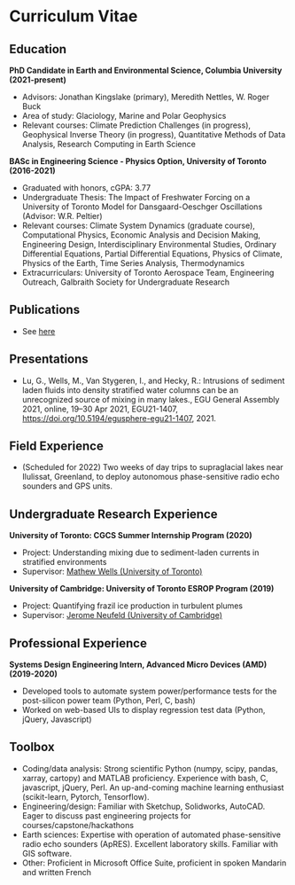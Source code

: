 # Curriculum Vitae
 
## Education
**PhD Candidate in Earth and Environmental Science, Columbia University (2021-present)**
- Advisors: Jonathan Kingslake (primary), Meredith Nettles, W. Roger Buck
- Area of study: Glaciology, Marine and Polar Geophysics
- Relevant courses: Climate Prediction Challenges (in progress), Geophysical Inverse Theory (in progress), Quantitative Methods of Data Analysis, Research Computing in Earth Science

**BASc in Engineering Science - Physics Option, University of Toronto (2016-2021)**
- Graduated with honors, cGPA: 3.77 
- Undergraduate Thesis: The Impact of Freshwater Forcing on a University of Toronto Model for Dansgaard-Oeschger Oscillations (Advisor: W.R. Peltier) 
- Relevant courses: Climate System Dynamics (graduate course), Computational Physics, Economic Analysis and Decision Making, Engineering Design, Interdisciplinary Environmental Studies, Ordinary Differential Equations, Partial Differential Equations, Physics of Climate, Physics of the Earth, Time Series Analysis, Thermodynamics 
- Extracurriculars: University of Toronto Aerospace Team, Engineering Outreach, Galbraith Society for Undergraduate Research

## Publications
- See [here](./publications.md)

## Presentations
- Lu, G., Wells, M., Van Stygeren, I., and Hecky, R.: Intrusions of sediment laden fluids into density stratified water columns can be an unrecognized source of mixing in many lakes., EGU General Assembly 2021, online, 19–30 Apr 2021, EGU21-1407, https://doi.org/10.5194/egusphere-egu21-1407, 2021.

## Field Experience
- (Scheduled for 2022) Two weeks of day trips to supraglacial lakes near Ilulissat, Greenland, to deploy autonomous phase-sensitive radio echo sounders and GPS units.

## Undergraduate Research Experience
**University of Toronto: CGCS Summer Internship Program (2020)**
- Project: Understanding mixing due to sediment-laden currents in stratified environments
- Supervisor: [Mathew Wells (University of Toronto)](https://www.utsc.utoronto.ca/labs/efd/)

**University of Cambridge: University of Toronto ESROP Program (2019)**
- Project: Quantifying frazil ice production in turbulent plumes
- Supervisor: [Jerome Neufeld (University of Cambridge)](http://www.damtp.cam.ac.uk/user/jneufeld/)

## Professional Experience 
**Systems Design Engineering Intern, Advanced Micro Devices (AMD) (2019-2020)**
- Developed tools to automate system power/performance tests for the post-silicon power team (Python, Perl, C, bash)
- Worked on web-based UIs to display regression test data (Python, jQuery, Javascript)

## Toolbox
- Coding/data analysis: Strong scientific Python (numpy, scipy, pandas, xarray, cartopy) and MATLAB proficiency. Experience with bash, C, javascript, jQuery, Perl. An up-and-coming machine learning enthusiast (scikit-learn, Pytorch, Tensorflow). 
- Engineering/design: Familiar with Sketchup, Solidworks, AutoCAD. Eager to discuss past engineering projects for courses/capstone/hackathons
- Earth sciences: Expertise with operation of automated phase-sensitive radio echo sounders (ApRES). Excellent laboratory skills. Familiar with GIS software. 
- Other: Proficient in Microsoft Office Suite, proficient in spoken Mandarin and written French

